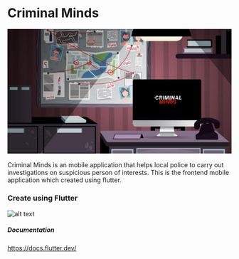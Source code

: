 # Criminal Minds

![alt text](https://github.com/emiz98/criminal_minds/blob/master/readme.png?raw=true)

Criminal Minds is an mobile application that helps local police to carry out investigations on suspicious person of interests. This is the frontend mobile application which created using flutter.

### Create using Flutter

![alt text](https://teamq.biz/wp-content/uploads/2020/04/flutter-logo-sharing-1.png)

##### Documentation

https://docs.flutter.dev/
